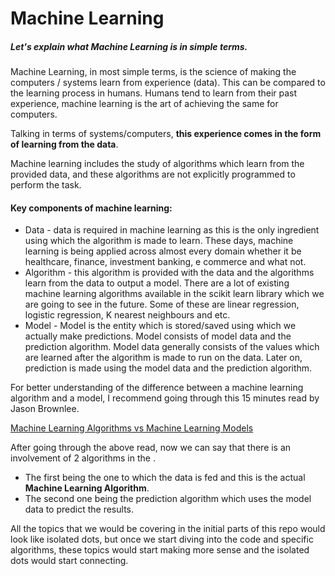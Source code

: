 # Machine Learning
##### Let's explain what Machine Learning is in simple terms.

Machine Learning, in most simple terms, is the science of making the computers / systems learn from experience (data).
This can be compared to the learning process in humans. Humans tend to learn from their past experience, machine 
learning is the art of achieving the same for computers.

Talking in terms of systems/computers, **this experience comes in the form of learning from the data**.

Machine learning includes the study of algorithms which learn from the provided data, and these algorithms are not
explicitly programmed to perform the task.


#### Key components of machine learning:

- Data - data is required in machine learning as this is the only ingredient using which the algorithm is made to learn.
These days, machine learning is being applied across almost every domain whether it be healthcare, finance, investment 
banking, e commerce and what not. 
- Algorithm - this algorithm is provided with the data and the algorithms learn from the data to output a model.
There are a lot of existing machine learning algorithms available in the scikit learn library which we are going to see
in the future. Some of these are linear regression, logistic regression, K nearest neighbours and etc.
- Model - Model is the entity which is stored/saved using which we actually make predictions.
Model consists of model data and the prediction algorithm. Model data generally consists of the values which are 
learned after the algorithm is made to run on the data. Later on, prediction is made using the model data and 
the prediction algorithm.

For better understanding of the difference between a machine learning algorithm and a model, I recommend going through 
this 15 minutes read by Jason Brownlee.

[Machine Learning Algorithms vs Machine Learning Models](https://machinelearningmastery.com/difference-between-algorithm-and-model-in-machine-learning/)


After going through the above read, now we can say that there is an involvement of 2 algorithms in the .

- The first being the one to which the data is fed and this is the actual **Machine Learning Algorithm**.
- The second one being the prediction algorithm which uses the model data to predict the results.

All the topics that we would be covering in the initial parts of this repo would look like isolated dots, but once we 
start diving into the code and specific algorithms, these topics would start making more sense and the isolated dots
would start connecting.



 

